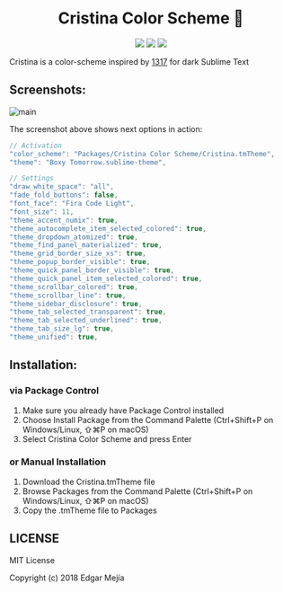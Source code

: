 <h1 align="center">Cristina Color Scheme 🍂</h1>

<p align="center">
  <img src="https://img.shields.io/github/issues/edgarMejia/Cristina-ColorScheme.svg?maxAge=3600&style=flat-square">
  <img src="https://img.shields.io/github/license/edgarMejia/Cristina-ColorScheme.svg?maxAge=3600&style=flat-square">&nbsp;<a href="https://twitter.com/intent/tweet?text=Wow:&url=https%3A%2F%2Fgithub.com%2FedgarMejia%2FCristina-ColorScheme"><img src="https://img.shields.io/twitter/url/https/github.com/edgarMejia/Cristina-ColorScheme.svg?style=flat-square"></a>
</p>

Cristina is a color-scheme inspired by [1317](https://github.com/MarkMichos/1337-Scheme) for dark Sublime Text

## Screenshots: ##

![main](https://i.imgur.com/B8Ey8aw.png)

The screenshot above shows next options in action:

```js
// Activation
"color_scheme": "Packages/Cristina Color Scheme/Cristina.tmTheme",
"theme": "Boxy Tomorrow.sublime-theme",
```

```js
// Settings
"draw_white_space": "all",
"fade_fold_buttons": false,
"font_face": "Fira Code Light",
"font_size": 11,
"theme_accent_numix": true,
"theme_autocomplete_item_selected_colored": true,
"theme_dropdown_atomized": true,
"theme_find_panel_materialized": true,
"theme_grid_border_size_xs": true,
"theme_popup_border_visible": true,
"theme_quick_panel_border_visible": true,
"theme_quick_panel_item_selected_colored": true,
"theme_scrollbar_colored": true,
"theme_scrollbar_line": true,
"theme_sidebar_disclosure": true,
"theme_tab_selected_transparent": true,
"theme_tab_selected_underlined": true,
"theme_tab_size_lg": true,
"theme_unified": true,
```


## Installation: ##

### via Package Control ###

1. Make sure you already have Package Control installed
2. Choose Install Package from the Command Palette (Ctrl+Shift+P on Windows/Linux, ⇧⌘P on macOS)
3. Select Cristina Color Scheme and press Enter

### or Manual Installation ###

1. Download the Cristina.tmTheme file
2. Browse Packages from the Command Palette (Ctrl+Shift+P on Windows/Linux, ⇧⌘P on macOS)
3. Copy the .tmTheme file to Packages


## LICENSE ##

MIT License

Copyright (c) 2018 Edgar Mejía
